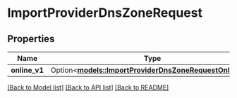 # ImportProviderDnsZoneRequest

## Properties

Name | Type | Description | Notes
------------ | ------------- | ------------- | -------------
**online_v1** | Option<[**models::ImportProviderDnsZoneRequestOnlineV1**](ImportProviderDNSZone_request_online_v1.md)> |  | [optional]

[[Back to Model list]](../README.md#documentation-for-models) [[Back to API list]](../README.md#documentation-for-api-endpoints) [[Back to README]](../README.md)


